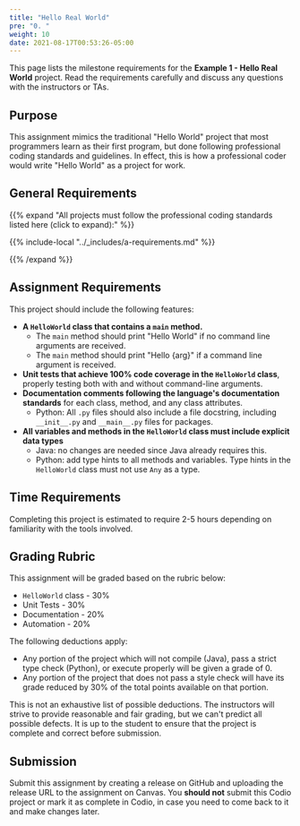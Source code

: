 ```yaml
---
title: "Hello Real World"
pre: "0. "
weight: 10
date: 2021-08-17T00:53:26-05:00
---
```


This page lists the milestone requirements for the **Example 1 - Hello Real World** project. Read the requirements carefully and discuss any questions with the instructors or TAs. 

## Purpose

This assignment mimics the traditional "Hello World" project that most programmers learn as their first program, but done following professional coding standards and guidelines. In effect, this is how a professional coder would write "Hello World" as a project for work. 

## General Requirements

{{% expand "All projects must follow the professional coding standards listed here (click to expand):" %}}

{{% include-local "../_includes/a-requirements.md" %}}

{{% /expand %}}

## Assignment Requirements

This project should include the following features:

* **A `HelloWorld` class that contains a `main` method.**
  * The `main` method should print "Hello World" if no command line arguments are received.
  * The `main` method should print "Hello {arg}" if a command line argument is received.
* **Unit tests that achieve 100% code coverage in the `HelloWorld` class**, properly testing both with and without command-line arguments.
* **Documentation comments following the language's documentation standards** for each class, method, and any class attributes.
  * Python: All `.py` files should also include a file docstring, including `__init__.py` and `__main__.py` files for packages.
* **All variables and methods in the `HelloWorld` class must include explicit data types**
  * Java: no changes are needed since Java already requires this. 
  * Python: add type hints to all methods and variables. Type hints in the `HelloWorld` class must not use `Any` as a type. 
  
## Time Requirements

Completing this project is estimated to require 2-5 hours depending on familiarity with the tools involved.

## Grading Rubric

This assignment will be graded based on the rubric below:

* `HelloWorld` class - 30%
* Unit Tests - 30%
* Documentation - 20%
* Automation - 20%

The following deductions apply:

* Any portion of the project which will not compile (Java), pass a strict type check (Python), or execute properly will be given a grade of 0.
* Any portion of the project that does not pass a style check will have its grade reduced by 30% of the total points available on that portion.

This is not an exhaustive list of possible deductions. The instructors will strive to provide reasonable and fair grading, but we can't predict all possible defects. It is up to the student to ensure that the project is complete and correct before submission. 

## Submission

Submit this assignment by creating a release on GitHub and uploading the release URL to the assignment on Canvas. You **should not** submit this Codio project or mark it as complete in Codio, in case you need to come back to it and make changes later.